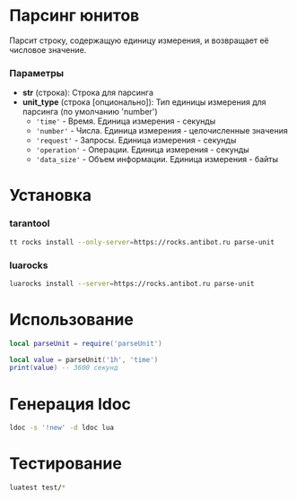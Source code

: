 # Парсинг юнитов
Парсит строку, содержащую единицу измерения, и возвращает её числовое значение.

### Параметры
- **str** (строка): Строка для парсинга
- **unit_type** (строка [опционально]): Тип единицы измерения для парсинга (по умолчанию 'number')
   - `'time'` - Время. Единица измерения - секунды
   - `'number'` - Числа. Единица измерения - целочисленные значения
   - `'request'` - Запросы. Единица измерения - секунды
   - `'operation'` - Операции. Единица измерения - секунды
   - `'data_size'` - Объем информации. Единица измерения - байты

# Установка
### tarantool
```bash
tt rocks install --only-server=https://rocks.antibot.ru parse-unit
```
### luarocks
```bash
luarocks install --server=https://rocks.antibot.ru parse-unit
```

# Использование
```lua
local parseUnit = require('parseUnit')

local value = parseUnit('1h', 'time')
print(value) -- 3600 секунд
```

# Генерация ldoc
```bash
ldoc -s '!new' -d ldoc lua
```

# Тестирование
```bash
luatest test/*
```
